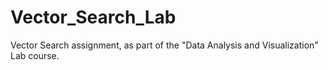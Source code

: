 # Vector_Search_Lab
Vector Search assignment, as part of the "Data Analysis and Visualization" Lab course.
